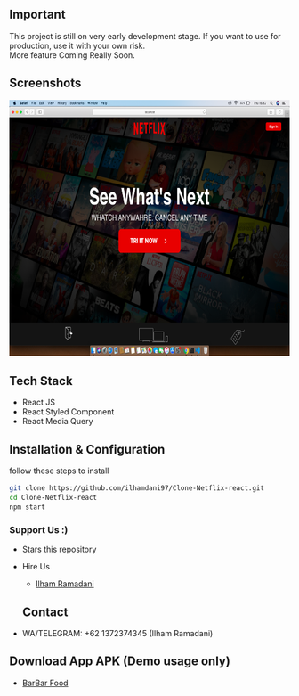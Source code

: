## Important 

This project is still on very early development stage. If you want to use for production, use it with your own risk.
<br>More feature Coming Really Soon.

## Screenshots

<p float="left">
  <img src="./screen/screen.png" width="100%" height="460" alt="Input Table"/>

  
</p>


## Tech Stack

- React JS 
- React Styled Component
- React Media Query

## Installation & Configuration

follow these steps to install


```bash
git clone https://github.com/ilhamdani97/Clone-Netflix-react.git
cd Clone-Netflix-react
npm start
```

### Support Us :)

- Stars this repository
- Hire Us

  * [Ilham Ramadani](https://www.linkedin.com/in/ilham-ramadani-a38256117/)
  ## Contact

- WA/TELEGRAM: +62 1372374345 (Ilham Ramadani)

## Download App APK (Demo usage only)
 * [BarBar Food](https://drive.google.com/file/d/1_VJjEx89h0bo1A8JakewawCjLrs_zf7K/view?usp=sharing)
